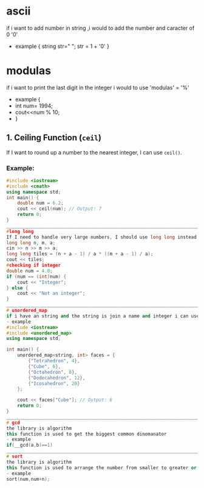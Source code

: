 # ascii 
if i want to add number in string ,i would to add the number and caracter of 0 '0'
- example {
string str=" ";
str = 1 + '0'
}
# modulas
if i want to print the last digit in the integer i would to use 'modulas' = '%'
- example {
- int num= 1994;
- cout<<num % 10;
- }

## 1. Ceiling Function (`ceil`)
If I want to round up a number to the nearest integer, I can use `ceil()`.  
### Example:
```cpp
#include <iostream>
#include <cmath>
using namespace std;
int main() {
    double num = 6.2;
    cout << ceil(num); // Output: 7
    return 0;
}
______________________________________________________________________________________________________________________________________________________________________________
#long long
If I need to handle very large numbers, I should use long long instead of int to avoid overflow.
long long n, m, a;
cin >> n >> m >> a;
long long tiles = (n + a - 1) / a * ((m + a - 1) / a);
cout << tiles;
#checking if integer
double num = 4.0;
if (num == (int)num) {
    cout << "Integer";
} else {
    cout << "Not an integer";
}
______________________________________________________________________________________________________________________________________________________________________________
# unordered_map
if i have an string and the string is join a name and integer i can use unordered_map
- example
#include <iostream>
#include <unordered_map>
using namespace std;

int main() {
    unordered_map<string, int> faces = {
        {"Tetrahedron", 4},
        {"Cube", 6},
        {"Octahedron", 8},
        {"Dodecahedron", 12},
        {"Icosahedron", 20}
    };

    cout << faces["Cube"]; // Output: 6
    return 0;
}
______________________________________________________________________________________________________________________________________________________________________________
# gcd
the library is algorithm
this function is used to get the biggest common dinomanator
- example
if(__gcd(a,b)==1)
______________________________________________________________________________________________________________________________________________________________________________
# sort
the library is algorithm
this function is used to arrange the number from smaller to greater or from greater to smaller
- example
sort(num,num+n);
